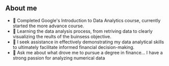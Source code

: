 ## About me



- 🔭 Completed Google's Introduction to Data Analytics course, currently started the more advance course.  
- 🌱 Learning the data analysis process, from retriving data to clearly visualizing the reults of the buinsess objective.  
- 🤔 I seek assistance in effectively demonstrating my data analytical skills to ultimately facilitate informed financial decision-making.
- 💬 Ask me about what drove me to pursue a degree in finance... I have a strong passion for analyzing numerical data



